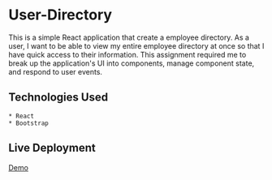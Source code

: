 # User-Directory
This is a simple React application that create a employee directory. As a user, I want to be able to view my entire employee directory at once so that I have quick access to their information. This assignment required me to break up the application's UI into components, manage component state, and respond to user events.

## Technologies Used
```
* React
* Bootstrap
```

## Live Deployment
[Demo](https://jsanthos01.github.io/User-Directory/)